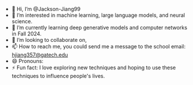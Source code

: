 - 👋 Hi, I’m @Jackson-Jiang99
- 👀 I’m interested in machine learning, large language models, and neural science.
- 🌱 I’m currently learning deep generative models and computer networks in Fall 2024.
- 💞️ I’m looking to collaborate on, 
- 📫 How to reach me, you could send me a message to the school email: hjiang357@gatech.edu
- 😄 Pronouns: 
- ⚡ Fun fact: I love exploring new techniques and hoping to use these techniques to influence people's lives.

<!---
Jackson-Jiang99/Jackson-Jiang99 is a ✨ special ✨ repository because its `README.md` (this file) appears on your GitHub profile.
You can click the Preview link to take a look at your changes.
--->

